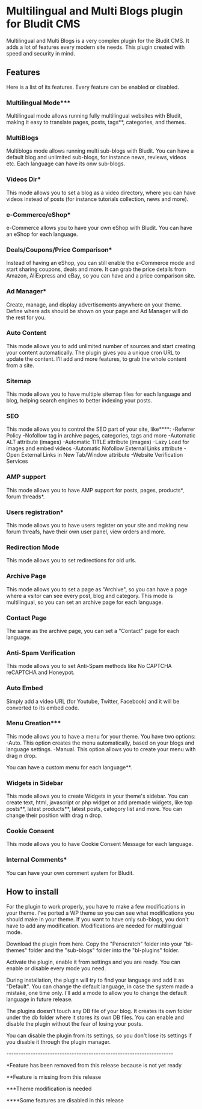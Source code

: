 # Multilingual and Multi Blogs plugin for Bludit CMS
Multilingual and Multi Blogs is a very complex plugin for the Bludit CMS. It adds a lot of features every modern site needs. This plugin created with speed and security in mind.

## Features
Here is a list of its features. Every feature can be enabled or disabled.

### Multilingual Mode\***
Multilingual mode allows running fully multilingual websites with Bludit, making it easy to translate pages, posts, tags**, categories, and themes.

### MultiBlogs
Multiblogs mode allows running multi sub-blogs with Bludit. You can have a default blog and unlimited sub-blogs, for instance news, reviews, videos etc. Each language can have its onw sub-blogs.

### Videos Dir*
This mode allows you to set a blog as a video directory, where you can have videos instead of posts (for instance tutorials collection, news and more).

### e-Commerce/eShop*
e-Commerce allows you to have your own eShop with Bludit. You can have an eShop for each language.

### Deals/Coupons/Price Comparison*
Instead of having an eShop, you can still enable the e-Commerce mode and start sharing coupons, deals and more. It can grab the price details from Amazon, AliExpress and eBay, so you can have and a price comparison site.

### Ad Manager*
Create, manage, and display advertisements anywhere on your theme. Define where ads should be shown on your page and Ad Manager will do the rest for you.

### Auto Content
This mode allows you to add unlimited number of sources and start creating your content automatically. The plugin gives you a unique cron URL to update the content. I'll add and more features, to grab the whole content from a site.

### Sitemap
This mode allows you to have multiple sitemap files for each language and blog, helping search engines to better indexing your posts.

### SEO
This mode allows you to control the SEO part of your site, like****:
-Referrer Policy
-Nofollow tag in archive pages, categories, tags and more
-Automatic ALT attribute (images)
-Automatic TITLE attribute (images)
-Lazy Load for images and embed videos
-Automatic Nofollow External Links attribute
-Open External Links in New Tab/Window attribute
-Website Verification Services

### AMP support
This mode allows you to have AMP support for posts, pages, products*, forum threads*.

### Users registration*
This mode allows you to have users register on your site and making new forum threafs, have their own user panel, view orders and more.

### Redirection Mode
This mode allows you to set redirections for old urls.

### Archive Page
This mode allows you to set a page as "Archive", so you can have a page where a vsitor can see every post, blog and category. This mode is multilingual, so you can set an archive page for each language.

### Contact Page
The same as the archive page, you can set a "Contact" page for each language.

### Anti-Spam Verification
This mode allows you to set Anti-Spam methods like No CAPTCHA reCAPTCHA and Honeypot.

### Auto Embed
Simply add a video URL (for Youtube, Twitter, Facebook) and it will be converted to its embed code.

### Menu Creation***
This mode allows you to have a menu for your theme. You have two options:
-Auto. This option creates the menu automatically, based on your blogs and language settings.
-Manual. This option allows you to create your menu with drag n drop.

You can have a custom menu for each language**.

### Widgets in Sidebar
This mode allows you to create Widgets in your theme's sidebar. You can create text, html, javascript or php widget or add premade widgets, like top posts**, latest products**, latest posts, category list and more. You can change their position with drag n drop.

### Cookie Consent
This mode allows you to have Cookie Consent Message for each language.

### Internal Comments*
You can have your own comment system for Bludit.

## How to install
For the plugin to work properly, you have to make a few modifications in your theme. I've ported a WP theme so you can see what modifications you should make in your theme. If you want to have only sub-blogs, you don't have to add any modification. Modifications are needed for multilingual mode.

Download the plugin from here. Copy the "Penscratch" folder into your "bl-themes" folder and the "sub-blogs" folder into the "bl-plugins" folder.

Activate the plugin, enable it from settings and you are ready. You can enable or disable every mode you need.

During installation, the plugin will try to find your language and add it as "Default". You can change the default language, in case the system made a mistake, one time only. I'll add a mode to allow you to change the default language in future release.

The plugins doesn't touch any DB file of your blog. It creates its own folder under the db folder where it stores its own DB files. You can enable and disable the plugin without the fear of losing your posts.

You can disable the plugin from its settings, so you don't lose its settings if you disable it through the plugin manager.

\---------------------------------------------------------------------

\*Feature has been removed from this release because is not yet ready

\**Feature is missing from this release

\*\*\*Theme modification is needed

\*\*\*\*Some features are disabled in this release

